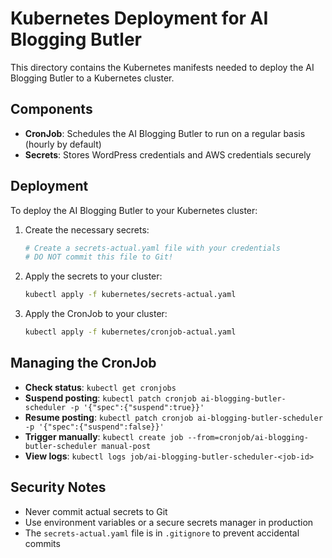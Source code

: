# Kubernetes Deployment for AI Blogging Butler

This directory contains the Kubernetes manifests needed to deploy the AI Blogging Butler to a Kubernetes cluster.

## Components

- **CronJob**: Schedules the AI Blogging Butler to run on a regular basis (hourly by default)
- **Secrets**: Stores WordPress credentials and AWS credentials securely

## Deployment

To deploy the AI Blogging Butler to your Kubernetes cluster:

1. Create the necessary secrets:
   ```bash
   # Create a secrets-actual.yaml file with your credentials
   # DO NOT commit this file to Git!
   ```

2. Apply the secrets to your cluster:
   ```bash
   kubectl apply -f kubernetes/secrets-actual.yaml
   ```

3. Apply the CronJob to your cluster:
   ```bash
   kubectl apply -f kubernetes/cronjob-actual.yaml
   ```

## Managing the CronJob

- **Check status**: `kubectl get cronjobs`
- **Suspend posting**: `kubectl patch cronjob ai-blogging-butler-scheduler -p '{"spec":{"suspend":true}}'`
- **Resume posting**: `kubectl patch cronjob ai-blogging-butler-scheduler -p '{"spec":{"suspend":false}}'`
- **Trigger manually**: `kubectl create job --from=cronjob/ai-blogging-butler-scheduler manual-post`
- **View logs**: `kubectl logs job/ai-blogging-butler-scheduler-<job-id>`

## Security Notes

- Never commit actual secrets to Git
- Use environment variables or a secure secrets manager in production
- The `secrets-actual.yaml` file is in `.gitignore` to prevent accidental commits
